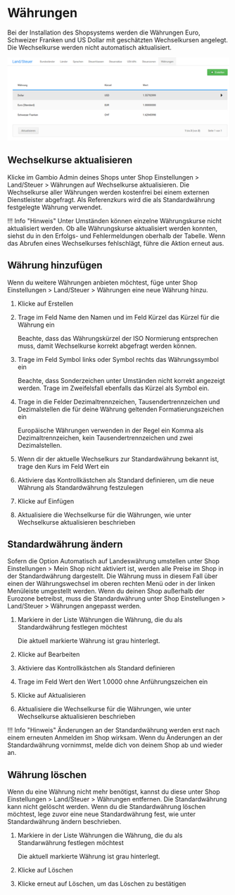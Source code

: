 # Währungen 

Bei der Installation des Shopsystems werden die Währungen Euro, Schweizer Franken und US Dollar mit geschätzten Wechselkursen angelegt. Die Wechselkurse werden nicht automatisch aktualisiert.

![](Bilder/Abb059_UebersichtUeberDieWaehrungen.PNG "Übersicht über die Währungen")

## Wechselkurse aktualisieren 

Klicke im Gambio Admin deines Shops unter Shop Einstellungen \> Land/Steuer \> Währungen auf Wechselkurse aktualisieren. Die Wechselkurse aller Währungen werden kostenfrei bei einem externen Dienstleister abgefragt. Als Referenzkurs wird die als Standardwährung festgelegte Währung verwendet.

!!! Info "Hinweis"
	 Unter Umständen können einzelne Währungskurse nicht aktualisiert werden. Ob alle Währungskurse aktualisiert werden konnten, siehst du in den Erfolgs- und Fehlermeldungen oberhalb der Tabelle. Wenn das Abrufen eines Wechselkurses fehlschlägt, führe die Aktion erneut aus.

## Währung hinzufügen 

Wenn du weitere Währungen anbieten möchtest, füge unter Shop Einstellungen \> Land/Steuer \> Währungen eine neue Währung hinzu.

1.  Klicke auf Erstellen
2.  Trage im Feld Name den Namen und im Feld Kürzel das Kürzel für die Währung ein

    Beachte, dass das Währungskürzel der ISO Normierung entsprechen muss, damit Wechselkurse korrekt abgefragt werden können.

3.  Trage im Feld Symbol links oder Symbol rechts das Währungssymbol ein

    Beachte, dass Sonderzeichen unter Umständen nicht korrekt angezeigt werden. Trage im Zweifelsfall ebenfalls das Kürzel als Symbol ein.

4.  Trage in die Felder Dezimaltrennzeichen, Tausendertrennzeichen und Dezimalstellen die für deine Währung geltenden Formatierungszeichen ein

    Europäische Währungen verwenden in der Regel ein Komma als Dezimaltrennzeichen, kein Tausendertrennzeichen und zwei Dezimalstellen.

5.  Wenn dir der aktuelle Wechselkurs zur Standardwährung bekannt ist, trage den Kurs im Feld Wert ein
6.  Aktiviere das Kontrollkästchen als Standard definieren, um die neue Währung als Standardwährung festzulegen
7.  Klicke auf Einfügen
8.  Aktualisiere die Wechselkurse für die Währungen, wie unter Wechselkurse aktualisieren beschrieben

## Standardwährung ändern 

Sofern die Option Automatisch auf Landeswährung umstellen unter Shop Einstellungen \> Mein Shop nicht aktiviert ist, werden alle Preise im Shop in der Standardwährung dargestellt. Die Währung muss in diesem Fall über einen der Währungswechsel im oberen rechten Menü oder in der linken Menüleiste umgestellt werden. Wenn du deinen Shop außerhalb der Eurozone betreibst, muss die Standardwährung unter Shop Einstellungen \> Land/Steuer \> Währungen angepasst werden.

1.  Markiere in der Liste Währungen die Währung, die du als Standardwährung festlegen möchtest

    Die aktuell markierte Währung ist grau hinterlegt.

2.  Klicke auf Bearbeiten
3.  Aktiviere das Kontrollkästchen als Standard definieren
4.  Trage im Feld Wert den Wert 1.0000 ohne Anführungszeichen ein
5.  Klicke auf Aktualisieren
6.  Aktualisiere die Wechselkurse für die Währungen, wie unter Wechselkurse aktualisieren beschrieben

!!! Info "Hinweis"
	 Änderungen an der Standardwährung werden erst nach einem erneuten Anmelden im Shop wirksam. Wenn du Änderungen an der Standardwährung vornimmst, melde dich von deinem Shop ab und wieder an.

## Währung löschen 

Wenn du eine Währung nicht mehr benötigst, kannst du diese unter Shop Einstellungen \> Land/Steuer \> Währungen entfernen. Die Standardwährung kann nicht gelöscht werden. Wenn du die Standardwährung löschen möchtest, lege zuvor eine neue Standardwährung fest, wie unter Standardwährung ändern beschrieben.

1.  Markiere in der Liste Währungen die Währung, die du als Standarwährung festlegen möchtest

    Die aktuell markierte Währung ist grau hinterlegt.

2.  Klicke auf Löschen
3.  Klicke erneut auf Löschen, um das Löschen zu bestätigen



